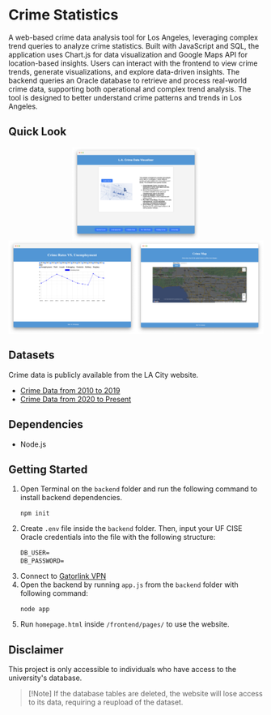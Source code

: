 # Crime Statistics

A web-based crime data analysis tool for Los Angeles, leveraging complex trend queries to analyze crime statistics. Built with JavaScript and SQL, the application uses Chart.js for data visualization and Google Maps API for location-based insights. Users can interact with the frontend to view crime trends, generate visualizations, and explore data-driven insights. The backend queries an Oracle database to retrieve and process real-world crime data, supporting both operational and complex trend analysis. The tool is designed to better understand crime patterns and trends in Los Angeles.

## Quick Look
<div style="display: flex; gap: 0px; justify-content: center;">
    <img src="./images/home.png" alt="Home" style="width: 50%;" />
</div>

<div style="display: flex; gap: 0px;">
    <img src="./images/graph.png" alt="Graph" style="width: 50%;" />
    <img src="./images/map.png" alt="Map" style="width: 50%;" />
</div>

## Datasets
Crime data is publicly available from the LA City website.
- [Crime Data from 2010 to 2019](https://data.lacity.org/Public-Safety/Crime-Data-from-2010-to-2019/63jg-8b9z/)
- [Crime Data from 2020 to Present](https://data.lacity.org/Public-Safety/Crime-Data-from-2020-to-Present/2nrs-mtv8/)

## Dependencies
- Node.js

## Getting Started
1. Open Terminal on the `backend` folder and run the following command to install backend dependencies.
    ```
    npm init
    ```
2. Create `.env` file inside the `backend` folder. Then, input your UF CISE Oracle credentials into the file with the following structure:
    ```
    DB_USER=
    DB_PASSWORD=
    ```
3. Connect to [Gatorlink VPN](https://it.ufl.edu/ict/documentation/network-infrastructure/vpn/)
4. Open the backend by running `app.js` from the `backend` folder with following command:
    ```
    node app
    ```
5. Run `homepage.html` inside `/frontend/pages/` to use the website.

## Disclaimer
This project is only accessible to individuals who have access to the university's database. 
> [!Note] If the database tables are deleted, the website will lose access to its data, requiring a reupload of the dataset.